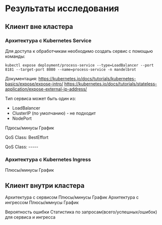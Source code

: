 # Результаты исследования

## Клиент вне кластера

### Архитектура с Kubernetes Service

Для доступа к обработчикам необходимо создать сервис с помощью команды:

```shell
kubectl expose deployment/process-service --type=LoadBalancer --port 8181 --target-port 8080 --name=process-service -n mandelbrot
```

Документация:
https://kubernetes.io/docs/tutorials/kubernetes-basics/expose/expose-intro/
https://kubernetes.io/docs/tutorials/stateless-application/expose-external-ip-address/

Тип сервиса может быть один из:

* LoadBalancer
* ClusterIP (по умолчанию) - не подходит
* NodePort

Пдюсы/минусы
График

QoS Class: BestEffort


QoS Class: -----




### Архитектура с Kubernetes Ingress

Плюсы/минусы
График




## Клиент внутри кластера

Архитектура с сервисом
Плюсы/минусы
График
Архитектура с ингрессом
Плюсы/ммнусы
График





Вероятность ошибки
Статистика по запросам(всего/успешных/ошибок) для сервиса и ингресса